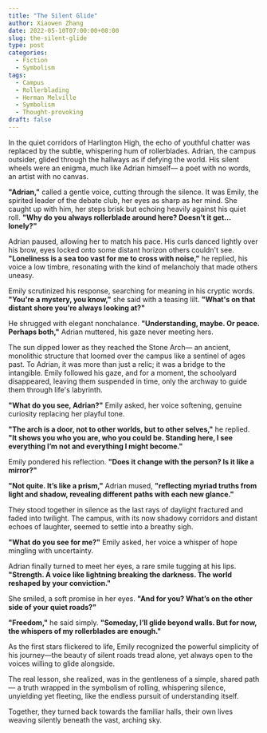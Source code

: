 ```yaml
---
title: "The Silent Glide"
author: Xiaowen Zhang
date: 2022-05-10T07:00:00+08:00
slug: the-silent-glide
type: post
categories:
  - Fiction
  - Symbolism
tags:
  - Campus
  - Rollerblading
  - Herman Melville
  - Symbolism
  - Thought-provoking
draft: false
---
```


In the quiet corridors of Harlington High, the echo of youthful chatter was replaced by the subtle, whispering hum of rollerblades. Adrian, the campus outsider, glided through the hallways as if defying the world. His silent wheels were an enigma, much like Adrian himself— a poet with no words, an artist with no canvas. 

**"Adrian,"** called a gentle voice, cutting through the silence. It was Emily, the spirited leader of the debate club, her eyes as sharp as her mind. She caught up with him, her steps brisk but echoing heavily against his quiet roll. **"Why do you always rollerblade around here? Doesn't it get... lonely?"**

Adrian paused, allowing her to match his pace. His curls danced lightly over his brow, eyes locked onto some distant horizon others couldn't see. **"Loneliness is a sea too vast for me to cross with noise,"** he replied, his voice a low timbre, resonating with the kind of melancholy that made others uneasy.

Emily scrutinized his response, searching for meaning in his cryptic words. **"You're a mystery, you know,"** she said with a teasing lilt. **"What's on that distant shore you're always looking at?"**

He shrugged with elegant nonchalance. **"Understanding, maybe. Or peace. Perhaps both,"** Adrian muttered, his gaze never meeting hers.

The sun dipped lower as they reached the Stone Arch— an ancient, monolithic structure that loomed over the campus like a sentinel of ages past. To Adrian, it was more than just a relic; it was a bridge to the intangible. Emily followed his gaze, and for a moment, the schoolyard disappeared, leaving them suspended in time, only the archway to guide them through life's labyrinth.

**"What do you see, Adrian?"** Emily asked, her voice softening, genuine curiosity replacing her playful tone.

**"The arch is a door, not to other worlds, but to other selves,"** he replied. **"It shows you who you are, who you could be. Standing here, I see everything I’m not and everything I might become."**

Emily pondered his reflection. **"Does it change with the person? Is it like a mirror?"**

**"Not quite. It’s like a prism,"** Adrian mused, **"reflecting myriad truths from light and shadow, revealing different paths with each new glance."**

They stood together in silence as the last rays of daylight fractured and faded into twilight. The campus, with its now shadowy corridors and distant echoes of laughter, seemed to settle into a breathy sigh.

**"What do you see for me?"** Emily asked, her voice a whisper of hope mingling with uncertainty.

Adrian finally turned to meet her eyes, a rare smile tugging at his lips. **"Strength. A voice like lightning breaking the darkness. The world reshaped by your conviction."**

She smiled, a soft promise in her eyes. **"And for you? What’s on the other side of your quiet roads?"**

**"Freedom,"** he said simply. **"Someday, I’ll glide beyond walls. But for now, the whispers of my rollerblades are enough."**

As the first stars flickered to life, Emily recognized the powerful simplicity of his journey—the beauty of silent roads tread alone, yet always open to the voices willing to glide alongside.

The real lesson, she realized, was in the gentleness of a simple, shared path— a truth wrapped in the symbolism of rolling, whispering silence, unyielding yet fleeting, like the endless pursuit of understanding itself.

Together, they turned back towards the familiar halls, their own lives weaving silently beneath the vast, arching sky.